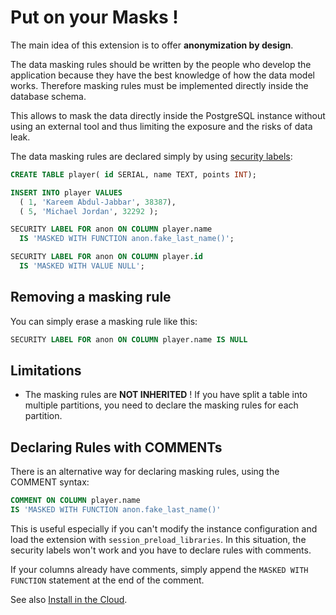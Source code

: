 Put on your Masks !
===============================================================================

The main idea of this extension is to offer **anonymization by design**.

The data masking rules should be written by the people who develop the
application because they have the best knowledge of how the data model works.
Therefore masking rules must be implemented directly inside the database schema.

This allows to mask the data directly inside the PostgreSQL instance without
using an external tool and thus limiting the exposure and the risks of data leak.

The data masking rules are declared simply by using [security labels]:

[security labels]: https://www.postgresql.org/docs/current/sql-security-label.html

<!-- demo/declare_masking_rules.sql -->

```sql
CREATE TABLE player( id SERIAL, name TEXT, points INT);

INSERT INTO player VALUES
  ( 1, 'Kareem Abdul-Jabbar', 38387),
  ( 5, 'Michael Jordan', 32292 );

SECURITY LABEL FOR anon ON COLUMN player.name
  IS 'MASKED WITH FUNCTION anon.fake_last_name()';

SECURITY LABEL FOR anon ON COLUMN player.id
  IS 'MASKED WITH VALUE NULL';
```

Removing a masking rule
------------------------------------------------------------------------------

You can simply erase a masking rule like this:

```sql
SECURITY LABEL FOR anon ON COLUMN player.name IS NULL
```

Limitations
------------------------------------------------------------------------------

* The masking rules are **NOT INHERITED** ! If you have split a table into
  multiple partitions, you need to declare the masking rules for each partition.


Declaring Rules with COMMENTs
------------------------------------------------------------------------------

There is an alternative way for declaring masking rules, using the
COMMENT syntax:

```sql
COMMENT ON COLUMN player.name
IS 'MASKED WITH FUNCTION anon.fake_last_name()'
```

This is useful especially if you can't modify the instance configuration and
load the extension with `session_preload_libraries`. In this situation, the
security labels won't work and you have to declare rules with comments.

If your columns already have comments, simply append the `MASKED WITH FUNCTION`
statement at the end of the comment.

See also [Install in the Cloud].

[Install in the Cloud]: INSTALL.md#install-in-the-cloud



